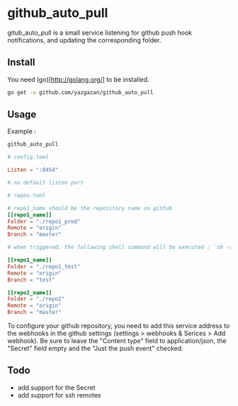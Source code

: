 
github\_auto\_pull
==================

gitub\_auto\_pull is a small service listening for github push hook notifications, and updating the corresponding folder.

## Install

You need (go)[http://golang.org/] to be installed.

```bash
go get -u github.com/yazgazan/github_auto_pull
```

## Usage

Example :

```bash
github_auto_pull
```

```toml
# config.toml

Listen = ":8454"

# no default listen port

```

```toml
# repos.toml

# repo1_name should be the repository name on github
[[repo1_name]]
Folder = "./repo1_prod"
Remote = "origin"
Branch = "master"

# when triggered, the following shell command will be executed : `sh -c "cd './repo1_prod'; git pull 'origin' 'master'"`

[[repo1_name]]
Folder = "./repo1_test"
Remote = "origin"
Branch = "test"

[[repo2_name]]
Folder = "./repo2"
Remote = "origin"
Branch = "master"

```

To configure your github repository, you need to add this service address to the webhooks in the github settings (settings > webhooks & Serices > Add webhook).
Be sure to leave the "Content type" field to application/json, the "Secret" field empty and the "Just the push event" checked.

## Todo

- add support for the Secret
- add support for ssh remotes

